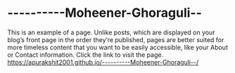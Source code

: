 # ----------Moheener-Ghoraguli--
This is an example of a page. Unlike posts, which are displayed on your blog’s front page in the order they’re published, pages are better suited for more timeless content that you want to be easily accessible, like your About or Contact information. Click the  link to visit the page.
https://apurakshit2001.github.io/----------Moheener-Ghoraguli--/
